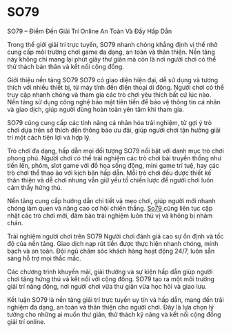 # SO79
SO79 – Điểm Đến Giải Trí Online An Toàn Và Đầy Hấp Dẫn

Trong thế giới giải trí trực tuyến, SO79 nhanh chóng khẳng định vị thế nhờ cung cấp môi trường chơi game đa dạng, an toàn và thân thiện. Nền tảng này không chỉ mang lại phút giây thư giãn mà còn là nơi người chơi có thể thử thách bản thân và kết nối cộng đồng.

Giới thiệu nền tảng SO79
SO79 có giao diện hiện đại, dễ sử dụng và tương thích với nhiều thiết bị, từ máy tính đến điện thoại di động. Người chơi có thể truy cập nhanh chóng và tham gia các trò chơi yêu thích bất cứ lúc nào. Nền tảng sử dụng công nghệ bảo mật tiên tiến để bảo vệ thông tin cá nhân và giao dịch, giúp người dùng hoàn toàn yên tâm khi tham gia.

SO79 cũng cung cấp các tính năng cá nhân hóa trải nghiệm, từ gợi ý trò chơi dựa trên sở thích đến thông báo ưu đãi, giúp người chơi tận hưởng giải trí một cách tiện lợi và hợp lý.

Trò chơi đa dạng, hấp dẫn mọi đối tượng
SO79 nổi bật với danh mục trò chơi phong phú. Người chơi có thể trải nghiệm các trò chơi bài truyền thống như tiến lên, phỏm, slot game với đồ họa sống động, mini game trí tuệ, hay các trò chơi thể thao ảo với kịch bản hấp dẫn. Mỗi trò chơi đều được thiết kế thân thiện và dễ chơi nhưng vẫn giữ yếu tố chiến lược để người chơi luôn cảm thấy hứng thú.

Nền tảng cung cấp hướng dẫn chi tiết và mẹo chơi, giúp người mới nhanh chóng làm quen và nâng cao cơ hội chiến thắng. <a href=https://so79.asia> So79 </a>  cũng liên tục cập nhật các trò chơi mới, đảm bảo trải nghiệm luôn thú vị và không bị nhàm chán.

Trải nghiệm người chơi trên SO79
Người chơi đánh giá cao sự ổn định và tốc độ của nền tảng. Giao dịch nạp rút tiền được thực hiện nhanh chóng, minh bạch và an toàn. Đội ngũ chăm sóc khách hàng hoạt động 24/7, luôn sẵn sàng hỗ trợ mọi thắc mắc.

Các chương trình khuyến mãi, giải thưởng và sự kiện hấp dẫn giúp người chơi tăng hứng thú và kết nối với cộng đồng. SO79 tạo ra một môi trường giải trí năng động, nơi người chơi vừa thư giãn vừa học hỏi và giao lưu.

Kết luận
SO79 là nền tảng giải trí trực tuyến uy tín và hấp dẫn, mang đến trải nghiệm đa dạng, an toàn và thân thiện cho người chơi. Đây là lựa chọn lý tưởng cho những ai muốn thư giãn, thử thách kỹ năng và kết nối cộng đồng giải trí online.
